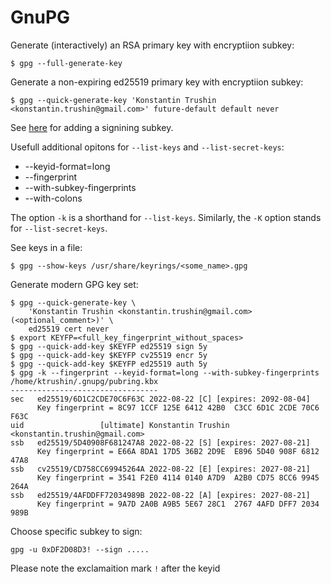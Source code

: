 # GnuPG

Generate (interactively) an RSA primary key with encryptiion subkey:
```shell
$ gpg --full-generate-key
```

Generate a non-expiring ed25519 primary key with encryptiion subkey:
```shell
$ gpg --quick-generate-key 'Konstantin Trushin <konstantin.trushin@gmail.com>' future-default default never
```
See [here](https://wiki.debian.org/Subkeys) for adding a signining subkey.

Usefull additional opitons for `--list-keys` and `--list-secret-keys`:
  * --keyid-format=long
  * --fingerprint
  * --with-subkey-fingerprints
  * --with-colons

The option `-k` is a shorthand for `--list-keys`. Similarly, the `-K` option
stands for `--list-secret-keys`.

See keys in a file:
```shell
$ gpg --show-keys /usr/share/keyrings/<some_name>.gpg
```

Generate modern GPG key set:
```shell
$ gpg --quick-generate-key \
    'Konstantin Trushin <konstantin.trushin@gmail.com> (<optional_comment>)' \
    ed25519 cert never
$ export KEYFP=<full_key_fingerprint_without_spaces>
$ gpg --quick-add-key $KEYFP ed25519 sign 5y
$ gpg --quick-add-key $KEYFP cv25519 encr 5y
$ gpg --quick-add-key $KEYFP ed25519 auth 5y
$ gpg -k --fingerprint --keyid-format=long --with-subkey-fingerprints
/home/ktrushin/.gnupg/pubring.kbx
---------------------------------
sec   ed25519/6D1C2CDE70C6F63C 2022-08-22 [C] [expires: 2092-08-04]
      Key fingerprint = 8C97 1CCF 125E 6412 42B0  C3CC 6D1C 2CDE 70C6 F63C
uid                 [ultimate] Konstantin Trushin <konstantin.trushin@gmail.com>
ssb   ed25519/5D40908F681247A8 2022-08-22 [S] [expires: 2027-08-21]
      Key fingerprint = E66A 8DA1 17D5 36B2 2D9E  E896 5D40 908F 6812 47A8
ssb   cv25519/CD758CC69945264A 2022-08-22 [E] [expires: 2027-08-21]
      Key fingerprint = 3541 F2E0 4114 0140 A7D9  A2B0 CD75 8CC6 9945 264A
ssb   ed25519/4AFDDFF72034989B 2022-08-22 [A] [expires: 2027-08-21]
      Key fingerprint = 9A7D 2A0B A9B5 5E67 28C1  2767 4AFD DFF7 2034 989B
```

Choose specific subkey to sign:
```shell
gpg -u 0xDF2D08D3! --sign .....
```
Please note the exclamaition mark `!` after the keyid
